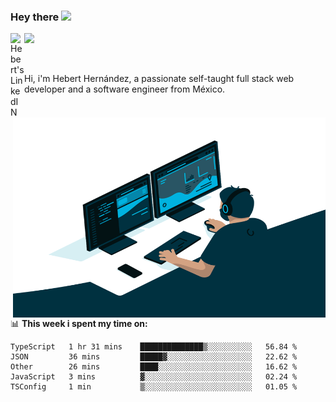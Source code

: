 ### Hey there <img src="https://media.giphy.com/media/hvRJCLFzcasrR4ia7z/giphy.gif" width="25px">
<a href="https://www.linkedin.com/in/evertcode/" target="_blank">
  <img align="left" alt="Hebert's LinkedIN" width="22px" src="https://raw.githubusercontent.com/peterthehan/peterthehan/master/assets/linkedin.svg" />
</a>

![](https://visitor-badge.glitch.me/badge?page_id=evertcode.evertcode)

<br />

Hi, i'm Hebert Hernández, a passionate self-taught full stack web developer and a software engineer from México.

<img align="right" alt="GIF" src="https://github.com/evertcode/evertcode/blob/master/code.gif?raw=true" width="500" height="320" />

📊 **This week i spent my time on:**

<!--START_SECTION:waka-->

```text
TypeScript   1 hr 31 mins    ██████████████▒░░░░░░░░░░   56.84 %
JSON         36 mins         █████▓░░░░░░░░░░░░░░░░░░░   22.62 %
Other        26 mins         ████░░░░░░░░░░░░░░░░░░░░░   16.62 %
JavaScript   3 mins          ▓░░░░░░░░░░░░░░░░░░░░░░░░   02.24 %
TSConfig     1 min           ▒░░░░░░░░░░░░░░░░░░░░░░░░   01.05 %
```

<!--END_SECTION:waka-->
